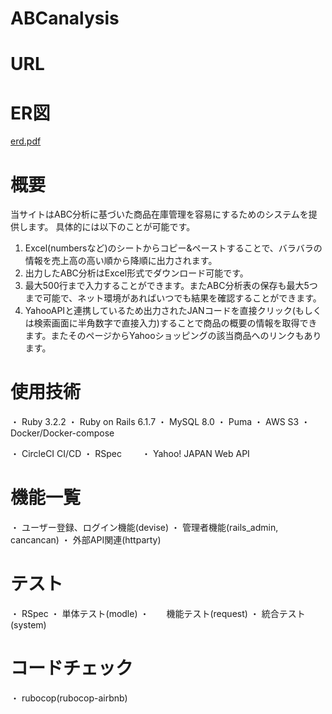 # ABCanalysis

# URL

# ER図
[erd.pdf](https://github.com/dousi-sputnik/analysis/files/12853617/erd.pdf)

# 概要
当サイトはABC分析に基づいた商品在庫管理を容易にするためのシステムを提供します。
具体的には以下のことが可能です。
  1. Excel(numbersなど)のシートからコピー&ペーストすることで、バラバラの情報を売上高の高い順から降順に出力されます。
  2. 出力したABC分析はExcel形式でダウンロード可能です。
  3. 最大500行まで入力することができます。またABC分析表の保存も最大5つまで可能で、ネット環境があればいつでも結果を確認することができます。
  4. YahooAPIと連携しているため出力されたJANコードを直接クリック(もしくは検索画面に半角数字で直接入力)することで商品の概要の情報を取得できます。またそのページからYahooショッピングの該当商品へのリンクもあります。

# 使用技術
 ・ Ruby 3.2.2
 ・ Ruby on Rails 6.1.7
 ・ MySQL 8.0
 ・ Puma
 ・ AWS S3
 ・ Docker/Docker-compose

 ・ CircleCI CI/CD
 ・ RSpec
　　・ Yahoo! JAPAN Web API

# 機能一覧
 ・ ユーザー登録、ログイン機能(devise)
 ・ 管理者機能(rails_admin, cancancan)
 ・ 外部API関連(httparty)

# テスト
 ・ RSpec
   ・ 単体テスト(modle)
   ・　　機能テスト(request)
   ・ 統合テスト(system)

# コードチェック
 ・ rubocop(rubocop-airbnb)
